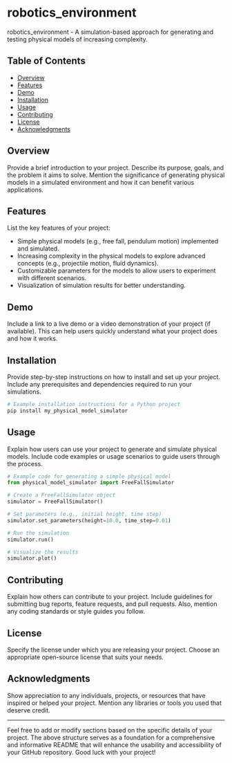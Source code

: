 # robotics_environment

robotics_environment - A simulation-based approach for generating and testing physical models of increasing complexity.

## Table of Contents

- [Overview](#overview)
- [Features](#features)
- [Demo](#demo)
- [Installation](#installation)
- [Usage](#usage)
- [Contributing](#contributing)
- [License](#license)
- [Acknowledgments](#acknowledgments)

## Overview

Provide a brief introduction to your project. Describe its purpose, goals, and the problem it aims to solve. Mention the significance of generating physical models in a simulated environment and how it can benefit various applications.

## Features

List the key features of your project:

- Simple physical models (e.g., free fall, pendulum motion) implemented and simulated.
- Increasing complexity in the physical models to explore advanced concepts (e.g., projectile motion, fluid dynamics).
- Customizable parameters for the models to allow users to experiment with different scenarios.
- Visualization of simulation results for better understanding.

## Demo

Include a link to a live demo or a video demonstration of your project (if available). This can help users quickly understand what your project does and how it works.

## Installation

Provide step-by-step instructions on how to install and set up your project. Include any prerequisites and dependencies required to run your simulations.

```bash
# Example installation instructions for a Python project
pip install my_physical_model_simulator
```

## Usage

Explain how users can use your project to generate and simulate physical models. Include code examples or usage scenarios to guide users through the process.

```python
# Example code for generating a simple physical model
from physical_model_simulator import FreeFallSimulator

# Create a FreeFallSimulator object
simulator = FreeFallSimulator()

# Set parameters (e.g., initial height, time step)
simulator.set_parameters(height=10.0, time_step=0.01)

# Run the simulation
simulator.run()

# Visualize the results
simulator.plot()
```

## Contributing

Explain how others can contribute to your project. Include guidelines for submitting bug reports, feature requests, and pull requests. Also, mention any coding standards or style guides you follow.

## License

Specify the license under which you are releasing your project. Choose an appropriate open-source license that suits your needs.

## Acknowledgments

Show appreciation to any individuals, projects, or resources that have inspired or helped your project. Mention any libraries or tools you used that deserve credit.

---

Feel free to add or modify sections based on the specific details of your project. The above structure serves as a foundation for a comprehensive and informative README that will enhance the usability and accessibility of your GitHub repository. Good luck with your project!